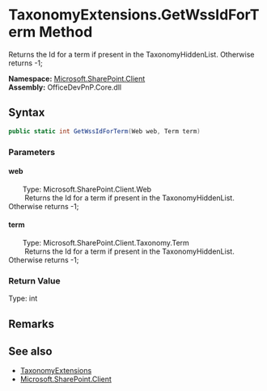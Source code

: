 # TaxonomyExtensions.GetWssIdForTerm Method  
 Returns the Id for a term if present in the TaxonomyHiddenList. Otherwise returns -1;   

**Namespace:** [Microsoft.SharePoint.Client](Microsoft.SharePoint.Client.md)  
**Assembly:** OfficeDevPnP.Core.dll  
## Syntax
```C#
public static int GetWssIdForTerm(Web web, Term term)
```
### Parameters
#### web  
&emsp;&emsp;Type: Microsoft.SharePoint.Client.Web  
&emsp;&emsp; Returns the Id for a term if present in the TaxonomyHiddenList. Otherwise returns -1;   

  

#### term  
&emsp;&emsp;Type: Microsoft.SharePoint.Client.Taxonomy.Term  
&emsp;&emsp; Returns the Id for a term if present in the TaxonomyHiddenList. Otherwise returns -1;   

  

### Return Value
Type: int  
  


## Remarks
  
## See also
- [TaxonomyExtensions](Microsoft.SharePoint.Client.TaxonomyExtensions.md) 
- [Microsoft.SharePoint.Client](Microsoft.SharePoint.Client.md) 
